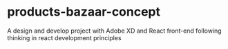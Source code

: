 # products-bazaar-concept
A design and develop project with Adobe XD and React front-end following thinking in react development principles
